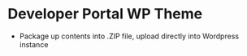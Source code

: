 # Developer Portal WP Theme
- Package up contents into .ZIP file, upload directly into Wordpress instance